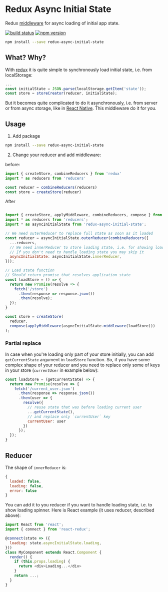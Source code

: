 Redux Async Initial State
=============

Redux [middleware](http://redux.js.org/docs/advanced/Middleware.html) for async loading of initial app state.

[![build status](https://img.shields.io/travis/KELiON/redux-async-initial-state/master.svg?style=flat-square)](https://travis-ci.org/KELiON/redux-async-initial-state)
[![npm version](https://img.shields.io/npm/v/redux-async-initial-state.svg?style=flat-square)](https://www.npmjs.com/package/redux-async-initial-state)


```bash
npm install --save redux-async-initial-state
```

## What? Why?

With [redux](http://redux.js.org) it is quite simple to synchronously load initial state, i.e. from localStorage:

```javascript
...
const initialState = JSON.parse(localStorage.getItem('state'));
const store = storeCreator(reducer, initialState);
```

But it becomes quite complicated to do it asynchronously, i.e. from server or from async storage, like in [React Native](https://facebook.github.io/react-native/docs/asyncstorage.html). This middleware do it for you.

## Usage

1. Add package

```bash
npm install --save redux-async-initial-state
```

2. Change your reducer and add middleware:

before:

```javascript
import { createStore, combineReducers } from 'redux'
import * as reducers from 'reducers'

const reducer = combineReducers(reducers)
const store = createStore(reducer)
```

After

```javascript

import { createStore, applyMiddleware, combineReducers, compose } from 'redux';
import * as reducers from 'reducers';
import * as asyncInitialState from 'redux-async-initial-state';

// We need outerReducer to replace full state as soon as it loaded
const reducer = asyncInitialState.outerReducer(combineReducers({
  ...reducers,
  // We need innerReducer to store loading state, i.e. for showing loading spinner
  // If you don't need to handle loading state you may skip it
  asyncInitialState: asyncInitialState.innerReducer,
}));

// Load state function
// Should return promise that resolves application state
const loadStore = () => {
  return new Promise(resolve => {
    fetch('/store')
      .then(response => response.json())
      .then(resolve);
  });
}

const store = createStore(
  reducer,
  compose(applyMiddleware(asyncInitialState.middleware(loadStore)))
);
```

### Partial replace
In case when you're loading only part of your store initially, you can add `getCurrentState` argument in `loadStore` function. So, if you have some complex shape of your reducer and you need to replace only some of keys in your store (`currentUser` in example below):

```js
const loadStore = (getCurrentState) => {
  return new Promise(resolve => {
    fetch('/current_user.json')
      .then(response => response.json())
      .then(user => {
        resolve({
          // reuse state that was before loading current user
          ...getCurrentState(),
          // and replace only `currentUser` key
          currentUser: user
        })
      });
  });
}
```

## Reducer
The shape of `innerReducer` is:

```javascript
{
  loaded: false,
  loading: false,
  error: false
}
```

You can add it to you reducer if you want to handle loading state, i.e. to show loading spinner. Here is React example (it uses reducer, described above):

```javascript
import React from 'react';
import { connect } from 'react-redux';

@connect(state => ({
  loading: state.asyncInitialState.loading,
}))
class MyComponent extends React.Component {
  render() {
    if (this.props.loading) {
      return <div>Loading...</div>
    }
    return ...;
  }
}
```
